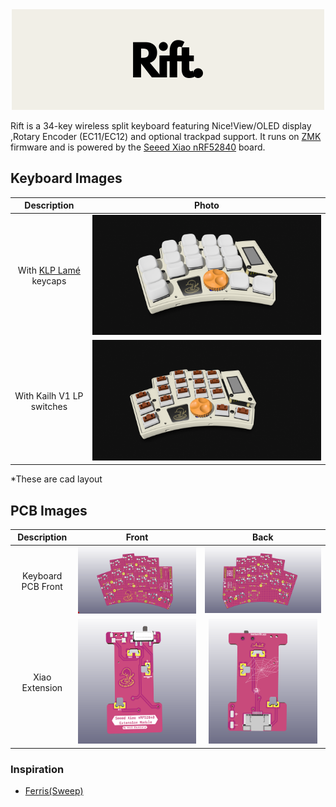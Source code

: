 
<div align="center">
    <img src="gallery/logo.png">
</div>

Rift is a 34-key wireless split keyboard featuring Nice!View/OLED display ,Rotary Encoder (EC11/EC12) and optional trackpad support. It runs on [ZMK](https://zmk.dev/) firmware and is powered by the [Seeed Xiao nRF52840](https://www.seeedstudio.com/Seeed-XIAO-BLE-nRF52840-p-5201.html) board.

## Keyboard Images
| Description | Photo |
| :--: | :--: |
| With [KLP Lamé](https://github.com/braindefender/KLP-Lame-Keycaps/blob/master/README.md)  keycaps | <img src="gallery/p1.png"> |
| With Kailh V1 LP switches | <img src="gallery/p2.png"> |

*These are cad layout
## PCB Images
| Description                 | Front                                             | Back                                               |
| :--:                  | :--:                                              | :--:                                               |
| Keyboard PCB Front    | <img src="gallery/keyboard_pcb_front.png">        | <img src="gallery/keyboard_pcb_back.png">          |
| Xiao Extension        | <img src="gallery/xiao_power_pcb.png" height=200> | <img src="gallery/xiao_power_back.png" height=200> |

### Inspiration
- [Ferris(Sweep)](https://github.com/davidphilipbarr/Sweep)